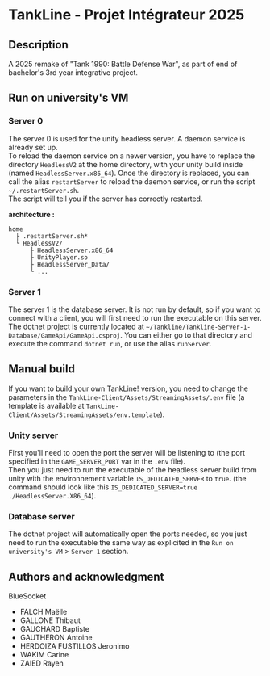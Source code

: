 # TankLine - Projet Intégrateur 2025


## Description
A 2025 remake of "Tank 1990: Battle Defense War", as part of end of bachelor's 3rd year integrative project.

## Run on university's VM

### Server 0
The server 0 is used for the unity headless server. A daemon service is already set up.  
To reload the daemon service on a newer version, you have to replace the directory `HeadlessV2` at the home directory, with your unity build inside (named `HeadlessServer.x86_64`). Once the directory is replaced, you can call the alias `restartServer` to reload the daemon service, or run the script `~/.restartServer.sh`.  
The script will tell you if the server has correctly restarted.  

**architecture :**
```
home
  ├ .restartServer.sh*
  └ HeadlessV2/
      ├ HeadlessServer.x86_64
      ├ UnityPlayer.so
      ├ HeadlessServer_Data/
      └ ...
```

### Server 1
The server 1 is the database server. It is not run by default, so if you want to connect with a client, you will first need to run the executable on this server.  
The dotnet project is currently located at `~/Tankline/Tankline-Server-1-Database/GameApi/GameApi.csproj`. You can either go to that directory and execute the command `dotnet run`, or use the alias `runServer`.

## Manual build
If you want to build your own TankLine! version, you need to change the parameters in the `TankLine-Client/Assets/StreamingAssets/.env` file (a template is available at `TankLine-Client/Assets/StreamingAssets/env.template`).

### Unity server
First you'll need to open the port the server will be listening to (the port specified in the `GAME_SERVER_PORT` var in the `.env` file).  
Then you just need to run the executable of the headless server build from unity with the environnement variable `IS_DEDICATED_SERVER` to `true`. (the command should look like this `IS_DEDICATED_SERVER=true ./HeadlessServer.X86_64`).

### Database server
The dotnet project will automatically open the ports needed, so you just need to run the executable the same way as explicited in the `Run on university's VM` > `Server 1` section.

## Authors and acknowledgment
BlueSocket

- FALCH Maëlle
- GALLONE Thibaut
- GAUCHARD Baptiste
- GAUTHERON Antoine
- HERDOIZA FUSTILLOS Jeronimo
- WAKIM Carine
- ZAIED Rayen

